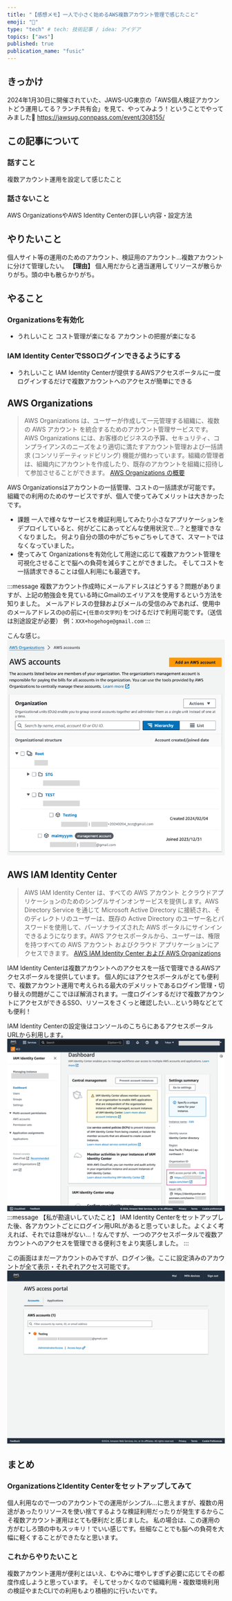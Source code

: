 ```yaml
---
title: "【感想メモ】一人で小さく始めるAWS複数アカウント管理で感じたこと"
emoji: "👗"
type: "tech" # tech: 技術記事 / idea: アイデア
topics: ["aws"]
published: true
publication_name: "fusic"
---
```


## きっかけ
2024年1月30日に開催されていた、JAWS-UG東京の「AWS個人検証アカウントどう運用してる？ランチ共有会」を見て、やってみよう！ということでやってみました🙌
https://jawsug.connpass.com/event/308155/

## この記事について
### 話すこと
複数アカウント運用を設定して感じたこと

### 話さないこと
AWS OrganizationsやAWS Identity Centerの詳しい内容・設定方法

## やりたいこと
個人サイト等の運用のためのアカウント、検証用のアカウント…複数アカウントに分けて管理したい。
**【理由】** 個人用だからと適当運用してリソースが散らかりがち。頭の中も散らかりがち。

## やること
### Organizationsを有効化
- うれしいこと
    コスト管理が楽になる
    アカウントの把握が楽になる

### IAM Identity CenterでSSOログインできるようにする
- うれしいこと
    IAM Identity Centerが提供するAWSアクセスポータルに一度ログインするだけで複数アカウントへのアクセスが簡単にできる

## AWS Organizations
>AWS Organizations は、ユーザーが作成して一元管理する組織に、複数の AWS アカウント を統合するためのアカウント管理サービスです。AWS Organizations には、お客様のビジネスの予算、セキュリティ、コンプライアンスのニーズをより適切に満たすアカウント管理および一括請求 (コンソリデーティッドビリング) 機能が備わっています。組織の管理者は、組織内にアカウントを作成したり、既存のアカウントを組織に招待して参加させることができます。
>[AWS Organizations の概要](https://docs.aws.amazon.com/ja_jp/organizations/latest/userguide/orgs_introduction.html)

AWS Organizationsはアカウントの一括管理、コストの一括請求が可能です。
組織での利用のためのサービスですが、個人で使ってみてメリットは大きかったです。
- 課題
    一人で様々なサービスを検証利用してみたり小さなアプリケーションをデプロイしていると、何がどこにあってどんな使用状況で…？と整理できなくなりました。
    何より自分の頭の中がごちゃごちゃしてきて、スマートではなくなっていました。
- 使ってみて
    Organizationsを有効化して用途に応じて複数アカウント管理を可視化させることで脳への負荷を減らすことができました。
    そしてコストを一括請求できることは個人利用にも最適です。

:::message
複数アカウント作成時にメールアドレスはどうする？問題がありますが、上記の勉強会を見ている時にGmailのエイリアスを使用するという方法を知りました。
メールアドレスの登録およびメールの受信のみであれば、使用中のメールアドレスの`@`の前に`+{任意の文字列}`をつけるだけで利用可能です。（送信は別途設定が必要）
例：`XXX+hogehoge@gmail.com`
:::

こんな感じ。
![](/images/20240328_aws_sso_1.png)

## AWS IAM Identity Center
>AWS IAM Identity Center は、すべての AWS アカウント とクラウドアプリケーションのためのシングルサインオンサービスを提供します。AWS Directory Service を通じて Microsoft Active Directory に接続され、そのディレクトリのユーザーは、既存の Active Directory のユーザー名とパスワードを使用して、パーソナライズされた AWS ポータルにサインインできるようになります。AWS アクセスポータルから、ユーザーは、権限を持つすべての AWS アカウント およびクラウド アプリケーションにアクセスできます。
>[AWS IAM Identity Center および AWS Organizations](https://docs.aws.amazon.com/ja_jp/organizations/latest/userguide/services-that-can-integrate-sso.html)

IAM Identity Centerは複数アカウントへのアクセスを一括で管理できるAWSアクセスポータルを提供しています。
個人的にはアクセスポータルがとても便利で、複数アカウント運用で考えられる最大のデメリットであるログイン管理・切り替えの問題がここでほぼ解消されます。一度ログインするだけで複数アカウントにアクセスができるSSO、リソースをさくっと確認したい…という時などとても便利！

IAM Identity Centerの設定後はコンソールのこちらにあるアクセスポータルURLから利用します。
![](/images/20240328_aws_sso_2.png)
:::message
【私が勘違いしていたこと】
IAM Identity Centerをセットアップした後、各アカウントごとにログイン用URLがあると思っていました。よくよく考えれば、それでは意味がない…！なんですが、一つのアクセスポータルで複数アカウントへのアクセスを管理できる便利さをより実感しました。
:::

この画面はまだ一アカウントのみですが、ログイン後。ここに設定済みのアカウントが全て表示・それぞれアクセス可能です。
![](/images/20240328_aws_sso_3.png)

## まとめ
### OrganizationsとIdentity Centerをセットアップしてみて
個人利用なので一つのアカウントでの運用がシンプル…に思えますが、複数の用途があったりリソースを使い捨てするような検証利用だったりが発生するからこそ複数アカウント運用はとても便利だと感じました。
私の場合は、この運用の方がむしろ頭の中もスッキリ！でいい感じです。些細なことでも脳への負荷を大幅に軽くすることができたなと思います。

### これからやりたいこと
複数アカウント運用が便利とはいえ、むやみに増やしすぎず必要に応じてその都度作成しようと思っています。
そしてせっかくなので組織利用・複数環境利用の検証やまたCLIでの利用もより積極的に行いたいです。
